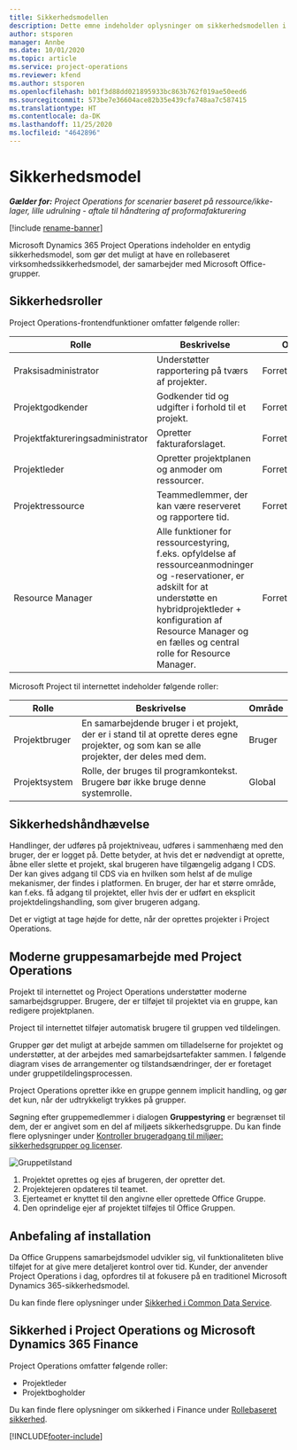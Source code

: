 ```yaml
---
title: Sikkerhedsmodellen
description: Dette emne indeholder oplysninger om sikkerhedsmodellen i Dynamics 365 Project Operations.
author: stsporen
manager: Annbe
ms.date: 10/01/2020
ms.topic: article
ms.service: project-operations
ms.reviewer: kfend
ms.author: stsporen
ms.openlocfilehash: b01f3d88dd021895933bc863b762f019ae50eed6
ms.sourcegitcommit: 573be7e36604ace82b35e439cfa748aa7c587415
ms.translationtype: HT
ms.contentlocale: da-DK
ms.lasthandoff: 11/25/2020
ms.locfileid: "4642896"
---
```

# <a name="security-model"></a>Sikkerhedsmodel

_**Gælder for:** Project Operations for scenarier baseret på ressource/ikke-lager, lille udrulning - aftale til håndtering af proformafakturering_

[!include [rename-banner](~/includes/cc-data-platform-banner.md)]

Microsoft Dynamics 365 Project Operations indeholder en entydig sikkerhedsmodel, som gør det muligt at have en rollebaseret virksomhedssikkerhedsmodel, der samarbejder med Microsoft Office-grupper. 


## <a name="security-roles"></a>Sikkerhedsroller
Project Operations-frontendfunktioner omfatter følgende roller:

| Rolle                          | Beskrivelse                                                                                                                                                                 | Område |
|-------------------------------|-----------------------------------------------------------------------------------------------------------------------------------------------------------------------------|------|
| Praksisadministrator              | Understøtter rapportering på tværs af projekter.                                                                                                            | Forretningsenhed              |
| Projektgodkender              | Godkender tid og udgifter i forhold til et projekt.                                                                                                                              | Forretningsenhed |
| Projektfaktureringsadministrator | Opretter fakturaforslaget.                                                                                                                                                 | Forretningsenhed |
| Projektleder               | Opretter projektplanen og anmoder om ressourcer.                                                                                                                              | Forretningsenhed |
| Projektressource              | Teammedlemmer, der kan være reserveret og rapportere tid.                                                                                                          | Forretningsenhed|
| Resource Manager              | Alle funktioner for ressourcestyring, f.eks. opfyldelse af ressourceanmodninger og -reservationer, er adskilt for at understøtte en hybridprojektleder + konfiguration af Resource Manager og en fælles og central rolle for Resource Manager. | Forretningsenhed |


Microsoft Project til internettet indeholder følgende roller:

| Rolle           | Beskrivelse                                                                                                        | Område  |
|----------------|--------------------------------------------------------------------------------------------------------------------|--------|
| Projektbruger   | En samarbejdende bruger i et projekt, der er i stand til at oprette deres egne projekter, og som kan se alle projekter, der deles med dem. | Bruger   |
| Projektsystem | Rolle, der bruges til programkontekst. Brugere bør ikke bruge denne systemrolle.                                    | Global |

## <a name="security-enforcement"></a>Sikkerhedshåndhævelse
Handlinger, der udføres på projektniveau, udføres i sammenhæng med den bruger, der er logget på. Dette betyder, at hvis det er nødvendigt at oprette, åbne eller slette et projekt, skal brugeren have tilgængelig adgang I CDS. Der kan gives adgang til CDS via en hvilken som helst af de mulige mekanismer, der findes i platformen. En bruger, der har et større område, kan f.eks. få adgang til projektet, eller hvis der er udført en eksplicit projektdelingshandling, som giver brugeren adgang.

Det er vigtigt at tage højde for dette, når der oprettes projekter i Project Operations.

## <a name="modern-group-collaboration-with-project-operations"></a>Moderne gruppesamarbejde med Project Operations
Projekt til internettet og Project Operations understøtter moderne samarbejdsgrupper. Brugere, der er tilføjet til projektet via en gruppe, kan redigere projektplanen.

Project til internettet tilføjer automatisk brugere til gruppen ved tildelingen.

Grupper gør det muligt at arbejde sammen om tilladelserne for projektet og understøtter, at der arbejdes med samarbejdsartefakter sammen. I følgende diagram vises de arrangementer og tilstandsændringer, der er foretaget under gruppetildelingsprocessen.

Project Operations opretter ikke en gruppe gennem implicit handling, og gør det kun, når der udtrykkeligt trykkes på grupper.

Søgning efter gruppemedlemmer i dialogen **Gruppestyring** er begrænset til dem, der er angivet som en del af miljøets sikkerhedsgruppe. Du kan finde flere oplysninger under [Kontroller brugeradgang til miljøer: sikkerhedsgrupper og licenser](https://docs.microsoft.com/power-platform/admin/control-user-access).

![Gruppetilstand](./media/groupsmode.png)

1. Projektet oprettes og ejes af brugeren, der opretter det.
2. Projektejeren opdateres til teamet.
3. Ejerteamet er knyttet til den angivne eller oprettede Office Gruppe.
4. Den oprindelige ejer af projektet tilføjes til Office Gruppen.

## <a name="deployment-recommendation"></a>Anbefaling af installation
Da Office Gruppens samarbejdsmodel udvikler sig, vil funktionaliteten blive tilføjet for at give mere detaljeret kontrol over tid. Kunder, der anvender Project Operations i dag, opfordres til at fokusere på en traditionel Microsoft Dynamics 365-sikkerhedsmodel.

Du kan finde flere oplysninger under [Sikkerhed i Common Data Service](https://docs.microsoft.com/power-platform/admin/wp-security).

## <a name="project-operations-and-microsoft-dynamics-365-finance-security"></a>Sikkerhed i Project Operations og Microsoft Dynamics 365 Finance
Project Operations omfatter følgende roller:

- Projektleder
- Projektbogholder

Du kan finde flere oplysninger om sikkerhed i Finance under [Rollebaseret sikkerhed](https://docs.microsoft.com/dynamics365/fin-ops-core/dev-itpro/sysadmin/role-based-security).




[!INCLUDE[footer-include](../includes/footer-banner.md)]